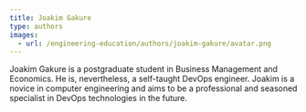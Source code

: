 ```yaml
---
title: Joakim Gakure
type: authors
images:
  - url: /engineering-education/authors/joakim-gakure/avatar.png 
---
```

Joakim Gakure is a postgraduate student in Business Management and Economics. He is, nevertheless, a self-taught DevOps engineer. Joakim is a novice in computer engineering and aims to be a professional and seasoned specialist in DevOps technologies in the future.